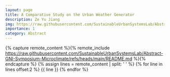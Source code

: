 ```yaml
---
layout: page
title: A Comparative Study on the Urban Weather Generator
description: Ze Yu Jiang
img: https://raw.githubusercontent.com/SustainableUrbanSystemsLab/Abstract-GNI-Symposium-Microclimate/refs/heads/main/Figures/georgia_tech_map_with_tiles.png
importance: 1
category: Abstract
---
```


{% capture remote_content %}{% remote_include https://raw.githubusercontent.com/SustainableUrbanSystemsLab/Abstract-GNI-Symposium-Microclimate/refs/heads/main/README.md %}{% endcapture %}
{% assign lines = remote_content | split: '
' %}
{% for line in lines offset:2 %}
{{ line }}
{% endfor %}